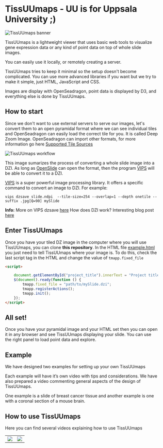 TissUUmaps - UU is for Uppsala University ;) 
==========

![TissUUmaps banner](https://github.com/wahlby-lab/TissUUmaps/blob/master/misc/design/logo-github-2443-473.png)

TissUUmaps is a lightweight viewer that uses basic web tools to visualize gene expression data or any kind of point data on top of whole slide images.

You can easily use it locally, or remotely creating a server.

TissUUmaps tries to keep it minimal so the setup doesn't become complicated. You can use more advanced libraries if you want but we try to make it simple, just HTML, JavaScript and CSS.

Images are display with OpenSeadragon, point data is displayed by D3, and everything else is done by TissUUmaps.

## How to start

Since we don't want to use external servers to serve our images, let's convert them to an open pyramidal format where we can see individual tiles and OpenSeadragon can easily load the correct tile for you. It is called Deep Zoom Image. OpenSeadragon can import other formats, for more information go here [Supported Tile Sources](https://openseadragon.github.io/)

![TissUUmaps workflow](https://github.com/wahlby-lab/TissUUmaps/blob/master/misc/design/banner2.png)

This image sumarizes the process of converting a whole slide image into a DZI. As long as [OpenSlide](https://openslide.org/) can open the format, then the program [VIPS](https://libvips.github.io/libvips/) will be able to convert it to a DZI.

[VIPS](https://libvips.github.io/libvips/) is a super powerful image processing library. It offers a specific command to convert an image to DZI. For example:

`vips dzsave slide.ndpi  --tile-size=254 --overlap=1 --depth onetile --suffix .jpg[Q=90] mySlide`

**Info:**
More on VIPS dzsave [here](https://libvips.github.io/libvips/API/current/Making-image-pyramids.md.html)
How does DZI work? Interesting blog post [here](https://www.gasi.ch/blog/inside-deep-zoom-1)

## Enter TissUUmaps

Once you have your tiled DZ image in the computer where you will use TissUUmaps, you can clone **this repository**.
In the HTML file [example.html](https://github.com/wahlby-lab/TissUUmaps/blob/master/example.html) you just need to tell TissUUmaps where your image is. To do this, check the last script tag in the HTML and change the value of `tmapp.fixed_file`

```HTML
<script>

    document.getElementById("project_title").innerText = "Project title";
    $(document).ready(function () {
        tmapp.fixed_file = "path/to/mySlide.dzi";
        tmapp.registerActions();
        tmapp.init();
    });
</script>
```
## All set!

Once you have your pyramidal image and your HTML set then you can open it in any browser and see TissUUmaps displaying your slide. You can use the right panel to load point data and explore.

## Example

We have designed two examples for setting up your own TissUUmaps

Each example will have it’s own video with tips and considerations. We have also prepared a video commenting general aspects of the design of TissUUmaps.

One example is a slide of breast cancer tissue and another example is one with a coronal section of a mouse brain.

## How to use TissUUmaps

Here you can find several videos explaining how to use TissUUmaps

<table>
    <tr>
        <td>
            <a href="https://tissuumaps.research.it.uu.se/howto.html#section-geneexp">
            <img src="https://tissuumaps.research.it.uu.se/media/images/geneexp.png" />
            </a>
        </td>        
        <td>
            <a href="https://tissuumaps.research.it.uu.se/howto.html#section-regions">
            <img src="https://tissuumaps.research.it.uu.se/media/images/regions.png">
            </a>
        </td>
    </tr>
</table>

